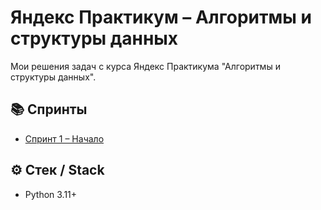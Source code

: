 # Яндекс Практикум – Алгоритмы и структуры данных

Мои решения задач с курса Яндекс Практикума "Алгоритмы и структуры данных".  

## 📚 Спринты

- [Спринт 1 – Начало](./sprint-01/)

## ⚙️ Стек / Stack

- Python 3.11+

